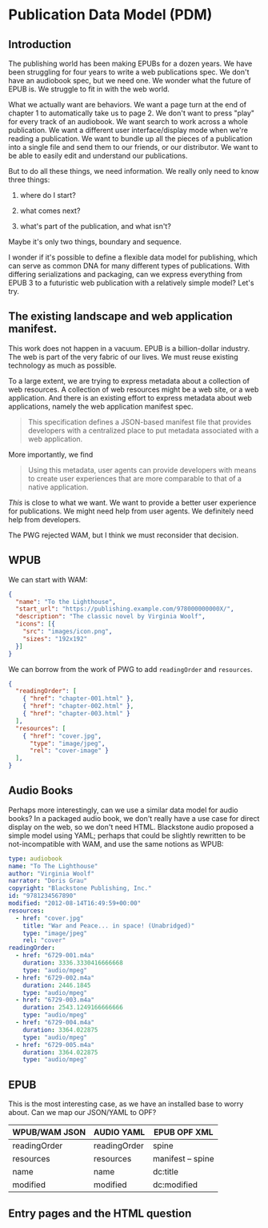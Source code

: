 # Publication Data Model (PDM)

## Introduction

The publishing world has been making EPUBs for a dozen years. We have been struggling for four years to write a web publications spec. We  don't have an audiobook spec, but we need one. We wonder what the future of EPUB is. We struggle to fit in with the web world. 


What we actually want are behaviors. We want a page turn at the end of chapter 1 to automatically take us to page 2. We don't want to press "play" for every track of an audiobook. We want search to work across a whole publication. We want a different user interface/display mode when we're reading a publication. We want to bundle up all the pieces of a publication into a single file and send them to our friends, or our distributor. We want to be able to easily edit and understand our publications.

But to do all these things, we need information. We really only need to know three things:

1. where do I start?

2. what comes next?

3. what's part of the publication, and what isn't?

Maybe it's only two things, boundary and sequence. 

I wonder if it's possible to define a flexible data model for publishing, which can serve as common DNA for many different types of publications. With differing serializations and packaging, can we express everything from EPUB 3 to a futuristic web publication with a relatively simple model? Let's try.

## The existing landscape and web application manifest.

This work does not happen in a vacuum. EPUB is a billion-dollar industry. The web is part of the very fabric of our lives. We must reuse existing technology as much as possible.

To a large extent, we are trying to express metadata about a collection of web resources. A collection of web resources might be a web site, or a web application. And there is an existing effort to express metadata about web applications, namely the web application manifest spec. 

> This specification defines a JSON-based manifest file that provides developers with a centralized place to put metadata associated with a web application.

More importantly, we find

> Using this metadata, user agents can provide developers with means to create user experiences that are more comparable to that of a native application.

*This* is close to what we want. We want to provide a better user experience for publications. We might need help from user agents. We definitely need help from developers.

The PWG rejected WAM, but I think we must reconsider that decision.

## WPUB

We can start with WAM:

```json
{
  "name": "To the Lighthouse",
  "start_url": "https://publishing.example.com/978000000000X/",
  "description": "The classic novel by Virginia Woolf",
  "icons": [{
    "src": "images/icon.png",
    "sizes": "192x192"
  }]
}
```


We can borrow from the work of PWG to add `readingOrder` and `resources`. 

```json
{
  "readingOrder": [
    { "href": "chapter-001.html" },
    { "href": "chapter-002.html" },
    { "href": "chapter-003.html" }
  ],
  "resources": [
    { "href": "cover.jpg",
      "type": "image/jpeg",
      "rel": "cover-image" }
  ],
}

```

## Audio Books

Perhaps more interestingly, can we use a similar data model for audio books? In a packaged audio book, we don't really have a use case for direct display on the web, so we don't need HTML. Blackstone audio proposed a simple model using YAML; perhaps that could be slightly rewritten to be not-incompatible with WAM, and use the same notions as WPUB:

```yaml
type: audiobook
name: "To The Lighthouse"                                 
author: "Virginia Woolf"                       
narrator: "Doris Grau"                                 
copyright: "Blackstone Publishing, Inc."                            
id: "9781234567890"                                                                                              
modified: "2012-08-14T16:49:59+00:00"                                                                                                                         
resources:
  - href: "cover.jpg"
    title: "War and Peace... in space! (Unabridged)"
    type: "image/jpeg"
    rel: "cover"
readingOrder:
  - href: "6729-001.m4a"             
    duration: 3336.3330416666668                                  
    type: "audio/mpeg"                                                                                        
  - href: "6729-002.m4a"
    duration: 2446.1845
    type: "audio/mpeg"
  - href: "6729-003.m4a"
    duration: 2543.1249166666666
    type: "audio/mpeg"
  - href: "6729-004.m4a"
    duration: 3364.022875
    type: "audio/mpeg"
  - href: "6729-005.m4a"
    duration: 3364.022875
    type: "audio/mpeg"

```

## EPUB

This is the most interesting case, as we have an installed base to worry about. Can we map our JSON/YAML to OPF?


| WPUB/WAM JSON | AUDIO YAML | EPUB OPF XML |
| ------------- | ------------- | ------------- |
| readingOrder | readingOrder | spine |
| resources | resources | manifest – spine |
| name | name | dc:title |
| modified | modified | dc:modified |


## Entry pages and the HTML question




